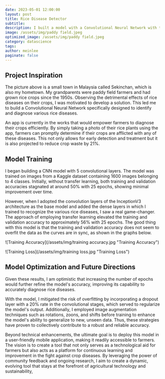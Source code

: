 ```yaml
---
date: 2023-05-01 12:00:00
layout: post
title: Rice Disease Detector 
subtitle: 
description: I built a model with a Convolutional Neural Network with transfer learning to detect various rice diseases 
image: /assets/img/paddy field.jpeg
optimized_image: /assets/img/paddy field.jpeg
category: datascience
tags:
author: meinlee
paginate: false
---
```



<h2 id="Project Inspiration">Project Inspiration</h2>

The picture above is a small town in Malaysia called Sekinchan, which is also my hometown. My grandparents were paddy field farmers and had grown rice crops since the 1950s. Observing the detrimental effects of rice diseases on their crops, I was motivated to develop a solution. This led me to build a Convolutional Neural Network specifically designed to identify and diagnose various rice diseases. 

An app is currently in the works that would empower farmers to diagnose their crops efficiently. By simply taking a photo of their rice plants using the app, farmers can promptly determine if their crops are afflicted with any of these diseases. This not only allows for early detection and treatment but it is also projected to reduce crop waste by 21%. 

 
<h2 id="Model Training"> Model Training </h2>

I began building a CNN model with 5 convolutional layers. The model was trained on images from a Kaggle dataset containing 1600 images belonging to 4 classes. Initially, without transfer learning, both training and validation accuracies stagnated at around 50% with 25 epochs, showing minimal improvement over time. 

However, when I adopted the convolution layers of the InceptionV3 architecture as the base model and added the dense layers in which I trained to recognize the various rice diseases, I saw a real game-changer. The approach of employing transfer learning elevated the training and validation accuracy to approximately 56% with 25 epochs. The good thing with this model is that the training and validation accuracy does not seem to overfit the data as the curves are in sync, as shown in the graphs below. 

![Training Accuracy](/assets/img/training accuracy.jpg "Training Accuracy")

![Training Loss](/assets/img/training loss.jpg "Training Loss")

<h2 id="Model Optimization and Future Directions">Model Optimization and Future Directions</h2>

Given these results, I am optimistic that increasing the number of epochs would further refine the model's accuracy, improving its capability to accurately diagnose rice diseases.  

With the model, I mitigated the risk of overfitting by incorporating a dropout layer with a 20% rate in the convolutional stages, which served to regularize the model's output. Additionally, I employed image augmentation techniques such as rotations, zoons, and shifts before training to enhance the model's ability to generalize to new, unseen data. Thus, these strategies have proven to collectively contribute to a robust and reliable accuracy. 

Beyond technical enhancements, the ultimate goal is to deploy this model in a user-friendly mobile application, making it readily accessible to farmers. The vision is to create a tool that not only serves as a technological aid for farmers but also acts as a platform for continuous learning and improvement in the fight against crop diseases. By leveraging the power of community feedback and ongoing research, I aim to create a dynamic, evolving tool that stays at the forefront of agricultural technology and sustainability, 





